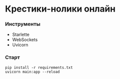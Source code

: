 # Крестики-нолики онлайн

### Инструменты
- Starlette
- WebSockets
- Uvicorn

### Старт

    pip install -r requirements.txt
    uvicorn main:app --reload
